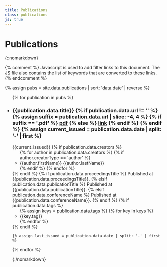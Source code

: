 ```yaml
---
title: Publications
class: publications
js: true
---
```


# Publications

{::nomarkdown}

<nav class="publication-links">
{% comment %} 
Javascript is used to add filter links to this document. The JS file also contains the list of keywords that are converted
to these links.
{% endcomment %}
</nav>

{% assign pubs = site.data.publications | sort: 'data.date' | reverse %}

<ul class="publications">
{% for publication in pubs %}
    <li>
        <h3>{{publication.data.title}}
        {% if publication.data.url != '' %}
            {% assign suffix = publication.data.url | slice: -4, 4 %}
            {% if suffix == '.pdf' %}
                <a href="{{publication.data.url}}" class="pdf">pdf</a>
            {% else %}
                <a href="{{publication.data.url}}" class="non-pdf">link</a>
            {% endif %}
        {% endif %}
        {% assign current_issued = publication.data.date | split: '-' | first %}
        </h3>
        <span class="issued {% if current_issued == last_issued %}hidden{% endif%}">{{current_issued}}</span>
        {% if publication.data.creators %}
        <ul class="authors">
            {% for author in publication.data.creators %}
                {% if author.creatorType == 'author' %}
                    <li>{{author.firstName}} {{author.lastName}}</li>
                {% endif %}
            {% endfor %}</ul>
        {% endif %}
        {% if publication.data.proceedingsTitle %}
        <span class="venue">Published at {{publication.data.proceedingsTitle}}.</span>
        {% elsif publication.data.publicationTitle %}
        <span class="venue">Published at {{publication.data.publicationTitle}}.</span>
        {% elsif publication.data.conferenceName %}
        <span class="venue">Published at {{publication.data.conferenceName}}.</span>
        {% endif %}
        {% if publication.data.tags %}
        <ul class="keywords">
            {% assign keys = publication.data.tags %}
            {% for key in keys %}<li>{{key.tag}}</li>{% endfor %}
        </ul>
        {% endif %}
    </li>

    {% assign last_issued = publication.data.date | split: '-' | first %}

{% endfor %}
</span>

{:/nomarkdown}
